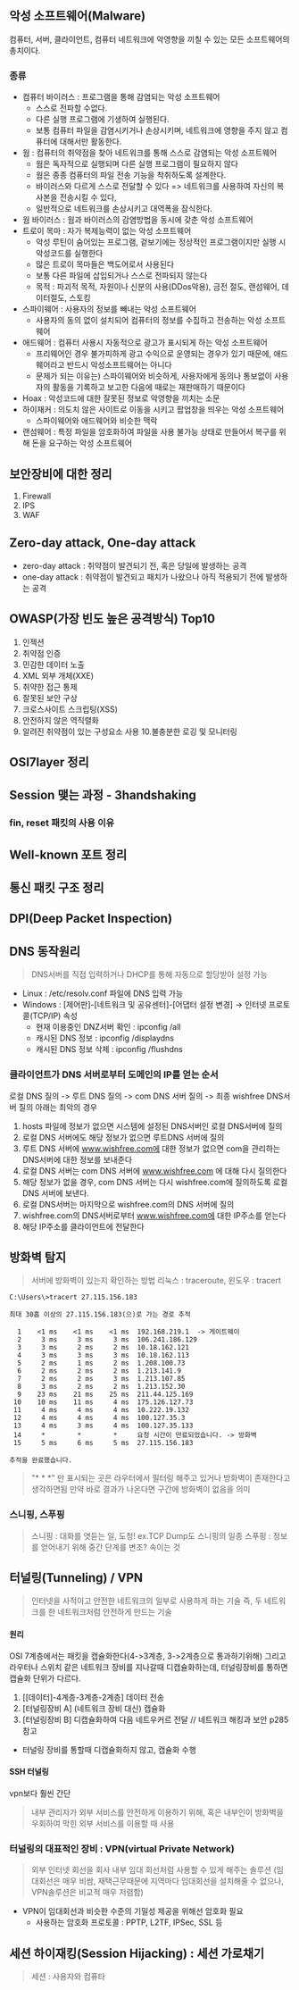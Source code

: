 


## 악성 소프트웨어(Malware)
컴퓨터, 서버, 클라이언트, 컴퓨터 네트워크에 악영향을 끼칠 수 있는 모든 소프트웨어의 총치이다.

### 종류
- 컴퓨터 바이러스 : 프로그램을 통해 감염되는 악성 소프트웨어
	- 스스로 전파할 수없다.
	- 다른 실행 프로그램에 기생하여 실행된다.
	- 보통 컴퓨터 파일을 감염시키거나 손상시키며, 네트워크에 영향을 주지 않고 컴퓨터에 대해서만 활동한다.
- 웜 : 컴퓨터의 취약점을 찾아 네트워크를 통해 스스로 감염되는 악성 소프트웨어
	- 웜은 독자적으로 실행되며 다른 실행 프로그램이 필요하지 않다
	- 웜은 종종 컴퓨터의 파일 전송 기능을 착취하도록 설계한다.
	- 바이러스와 다르게 스스로 전달할 수 있다 => 네트워크를 사용하여 자신의 복사본을 전송시킬 수 있다,
	- 일반적으로 네트워크를 손상시키고 대역폭을 잠식한다.
- 웜 바이러스 : 웜과 바이러스의 감염방법을 동시에 갖춘 악성 소프트웨어
- 트로이 목마 : 자가 복제능력이 없는 악성 소프트웨어
	- 악성 루틴이 숨어있는 프로그램, 겉보기에는 정상적인 프로그램이지만 실행 시 악성코드를 실행한다
	- 많은 트로이 목마들은 백도어로서 사용된다
	- 보통 다른 파일에 삽입되거나 스스로 전파되지 않는다
	- 목적 : 파괴적 목적, 자원이나 신분의 사용(DDos악용), 금전 절도, 랜섬웨어, 데이터절도, 스토킹
- 스파이웨어 : 사용자의 정보를 빼내는 악성 소프트웨어
	- 사용자의 동의 없이 설치되어 컴퓨터의 정보를 수집하고 전송하는 악성 소프트웨어
- 애드웨어 : 컴퓨터 사용시 자동적으로 광고가 표시되게 하는 악성 소프트웨어
	- 프리웨어인 경우 불가피하게 광고 수익으로 운영되는 경우가 있기 때문에, 애드웨어라고 반드시 악성소프트웨어는 아니다
	- 문제가 되는 이유는) 스파이웨어와 비슷하게, 사용자에게 동의나 통보없이 사용자의 활동을 기록하고 보고한 다음에 때로는 재판매하기 때문이다
- Hoax : 악성코드에 대한 잘못된 정보로 악영향을 끼치는 소문
- 하이재커 : 의도치 않은 사이트로 이동을 시키고 팝업창을 띄우는 악성 소프트웨어
	- 스파이웨어와 애드웨어와 비슷한 맥락
- 랜섬웨어 : 특정 파일을 암호화하여 파일을 사용 불가능 상태로 만들어서 복구를 위해 돈을 요구하는 악성 소프트웨어


## 보안장비에 대한 정리
1. Firewall
2. IPS
3. WAF


## Zero-day attack, One-day attack
- zero-day attack : 취약점이 발견되기 전, 혹은 당일에 발생하는 공격
- one-day attack : 취약점이 발견되고 패치가 나왔으나 아직 적용되기 전에 발생하는 공격


## OWASP(가장 빈도 높은 공격방식) Top10
1. 인젝션
2. 취약점 인증
3. 민감한 데이터 노출
4. XML 외부 개체(XXE)
5. 취약한 접근 통제
6. 잘못된 보안 구상
7. 크로스사이트 스크립팅(XSS)
8. 안전하지 않은 역직렬화
9. 알려진 취약점이 있는 구성요소 사용
10.불충분한 로깅 및 모니터링

## OSI7layer 정리

## Session 맺는 과정 - 3handshaking

### fin, reset 패킷의 사용 이유

## Well-known 포트 정리

## 통신 패킷 구조 정리

## DPI(Deep Packet Inspection) 

## DNS 동작원리
> DNS서버를 직접 입력하거나 DHCP를 통해 자동으로 할당받아 설정 가능
- Linux : /etc/resolv.conf 파일에 DNS 입력 가능
- Windows : [제어판]-[네트워크 및 공유센터]-[어댑터 설정 변경] -> 인터넷 프로토콜(TCP/IP) 속성
	-	현재 이용중인 DNZ서버 확인 : ipconfig /all
	-	캐시된 DNS 정보 : ipconfig /displaydns
	-	캐시된 DNS 정보 삭제 : ipconfig /flushdns

### 클라이언트가 DNS 서버로부터 도메인의 IP를 얻는 순서
로컬 DNS 질의 -> 루트 DNS 질의 -> com DNS 서버 질의 -> 최종 wishfree DNS서버 질의
아래는 최악의 경우
1. hosts 파일에 정보가 없으면 시스템에 설정된 DNS서버인 로컬 DNS서버에 질의
2. 로컬 DNS 서버에도 해당 정보가 없으면 루트DNS 서버에 질의
3. 루트 DNS 서버에 www.wishfree.com에 대한 정보가 없으면 com을 관리하는 DNS서버에 대한 정보를 보내준다
4. 로컬 DNS 서버는 com DNS 서버에 www.wishfree.com 에 대해 다시 질의한다
5. 해당 정보가 없을 경우, com DNS 서버는 다시 wishfree.com에 질의하도록 로컬 DNS 서버에 보낸다.
6. 로컬 DNS서버는 마지막으로 wishfree.com의 DNS 서버에 질의
7. wishfree.com의 DNS서버로부터 www.wishfree.com에 대한 IP주소를 얻는다
8. 해당 IP주소를 클라이언트에 전달한다

## 방화벽 탐지
> 서버에 방화벽이 있는지 확인하는 방법
>  리눅스 : traceroute, 윈도우 : tracert

```
C:\Users\>tracert 27.115.156.183

최대 30홉 이상의 27.115.156.183(으)로 가는 경로 추적

  1    <1 ms    <1 ms    <1 ms  192.168.219.1  -> 게이트웨이
  2     3 ms     3 ms     3 ms  106.241.186.129
  3     3 ms     2 ms     2 ms  10.18.162.121
  4     3 ms     3 ms     3 ms  10.18.162.113
  5     2 ms     1 ms     2 ms  1.208.100.73
  6     2 ms     2 ms     2 ms  1.213.141.9
  7     2 ms     2 ms     3 ms  1.213.107.85
  8     3 ms     2 ms     2 ms  1.213.152.30
  9    23 ms    21 ms    25 ms  211.44.125.169
 10    10 ms    11 ms     4 ms  175.126.127.73
 11     4 ms     4 ms     4 ms  10.222.19.132
 12     4 ms     4 ms     4 ms  100.127.35.3
 13     4 ms     3 ms     4 ms  100.127.35.133
 14     *        *        *     요청 시간이 만료되었습니다. -> 방화벽
 15     5 ms     6 ms     5 ms  27.115.156.183

추적을 완료했습니다.

```
> "* * *" 만 표시되는 곳은 라우터에서 필터링 해주고 있거나 방화벽이 존재한다고 생각하면됨
> 만약 바로 결과가 나온다면 구간에 방화벽이 없음을 의미

### 스니핑, 스푸핑
> 스니핑 : 대화를 엿듣는 일, 도청! ex.TCP Dump도 스니핑의 일종
> 스푸핑 : 정보를 얻어내기 위해 중간 단계를 변조? 속이는 것




## 터널링(Tunneling) / VPN
> 인터넷을 사적이고 안전한 네트워크의 일부로 사용하게 하는 기술
> 즉, 두 네트워크를 한 네트워크처럼 안전하게 만드는 기술

#### 원리
OSI 7계층에서는 패킷을 캡슐화한다(4->3계층, 3->2계층으로 통과하기위해)
그리고 라우터나 스위치 같은 네트워크 장비를 지나갈때 디캡슐화하는데, 
터널링장비를 통하면 캡슐화 단위가 다르다.
1. [[데이터]-4계층-3계층-2계층] 데이터 전송
2. [터널링장비 A] (네트워크 장비 대신) 캡슐화
3. [터널링장비 B] 디캡슐화하여 다음 네트우커르 전달
// 네트워크 해킹과 보안 p285 참고

* 터널링 장비를 통할때 디캡슐화하지 않고, 캡슐화 수행
 
#### SSH 터널링
vpn보다 훨씬 간단
> 내부 관리자가 외부 서비스를 안전하게 이용하기 위해, 혹은 내부인이 방화벽을 우회하여 막힌 외부 서비스를 이용할 때 사용

 ### 터널링의 대표적인 장비 : VPN(virtual Private Network)
 > 외부 인터넷 회선을 회사 내부 임대 회선처럼 사용할 수 있게 해주는 솔루션
 > (임대회선은 매우 비쌈, 재택근무때문에 지역마다 임대회선을 설치해줄 수 없으나, VPN솔루션은 비교적 매우 저렴함)
 * VPN이 임대회선과 비슷한 수준의 기밀성 제공을 위해선 암호화 필요
	 * 사용하는 암호화 프로토콜 : PPTP, L2TF, IPSec, SSL 등


## 세션 하이재킹(Session Hijacking) : 세션 가로채기
> 세션 : 사용자와 컴퓨타
<!--stackedit_data:
eyJoaXN0b3J5IjpbODc0MzM3Nzc1LC0xODkwNzAyODEzLC0yMD
M0MTYzNDA4LC0xODA1NDU5MTcyLC02OTYwMzE5NzQsMTY5MzM2
NzM3NV19
-->